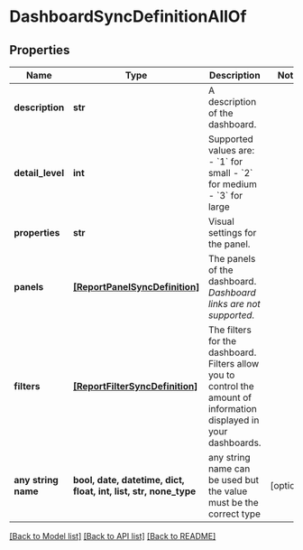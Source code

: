 # DashboardSyncDefinitionAllOf


## Properties
Name | Type | Description | Notes
------------ | ------------- | ------------- | -------------
**description** | **str** | A description of the dashboard. | 
**detail_level** | **int** | Supported values are:   - &#x60;1&#x60; for small   - &#x60;2&#x60; for medium   - &#x60;3&#x60; for large | 
**properties** | **str** | Visual settings for the panel. | 
**panels** | [**[ReportPanelSyncDefinition]**](ReportPanelSyncDefinition.md) | The panels of the dashboard. _Dashboard links are not supported._ | 
**filters** | [**[ReportFilterSyncDefinition]**](ReportFilterSyncDefinition.md) | The filters for the dashboard. Filters allow you to control the amount of information displayed in your dashboards. | 
**any string name** | **bool, date, datetime, dict, float, int, list, str, none_type** | any string name can be used but the value must be the correct type | [optional]

[[Back to Model list]](../README.md#documentation-for-models) [[Back to API list]](../README.md#documentation-for-api-endpoints) [[Back to README]](../README.md)



